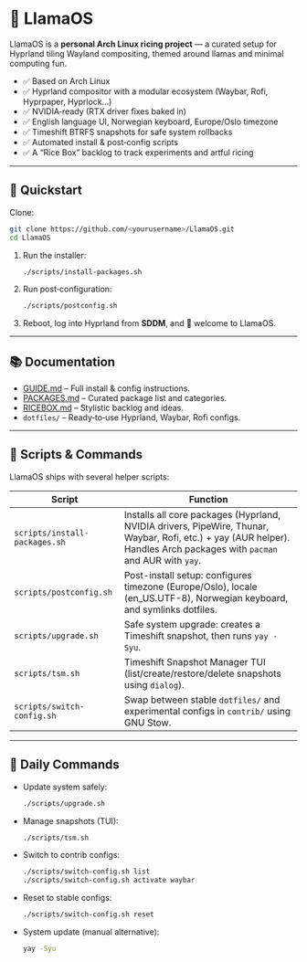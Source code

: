 # 🦙 LlamaOS

LlamaOS is a **personal Arch Linux ricing project** — a curated setup for Hyprland tiling Wayland compositing, themed around llamas and minimal computing fun.

- ✅ Based on Arch Linux
- ✅ Hyprland compositor with a modular ecosystem (Waybar, Rofi, Hyprpaper, Hyprlock…)
- ✅ NVIDIA‑ready (RTX driver fixes baked in)
- ✅ English language UI, Norwegian keyboard, Europe/Oslo timezone
- ✅ Timeshift BTRFS snapshots for safe system rollbacks
- ✅ Automated install & post‑config scripts
- ✅ A “Rice Box” backlog to track experiments and artful ricing

---

## 🚀 Quickstart 

Clone:
```bash
git clone https://github.com/<yourusername>/LlamaOS.git
cd LlamaOS
```

1. Run the installer:
   ```bash
   ./scripts/install-packages.sh
   ```
2. Run post‑configuration:
   ```bash
   ./scripts/postconfig.sh
   ```
3. Reboot, log into Hyprland from **SDDM**, and 🎉 welcome to LlamaOS.

---

## 📚 Documentation
- [GUIDE.md](GUIDE.md) – Full install & config instructions.
- [PACKAGES.md](PACKAGES.md) – Curated package list and categories.
- [RICEBOX.md](RICEBOX.md) – Stylistic backlog and ideas.
- `dotfiles/` – Ready‑to‑use Hyprland, Waybar, Rofi configs.

___

## 🔧 Scripts & Commands

LlamaOS ships with several helper scripts:

| Script | Function |
| ------ | -------- |
| `scripts/install-packages.sh` | Installs all core packages (Hyprland, NVIDIA drivers, PipeWire, Thunar, Waybar, Rofi, etc.) + yay (AUR helper). Handles Arch packages with `pacman` and AUR with `yay`. |
| `scripts/postconfig.sh` | Post-install setup: configures timezone (Europe/Oslo), locale (en_US.UTF-8), Norwegian keyboard, and symlinks dotfiles. |
| `scripts/upgrade.sh` | Safe system upgrade: creates a Timeshift snapshot, then runs `yay -Syu`. |
| `scripts/tsm.sh` | Timeshift Snapshot Manager TUI (list/create/restore/delete snapshots using `dialog`). |
| `scripts/switch-config.sh` | Swap between stable `dotfiles/` and experimental configs in `contrib/` using GNU Stow. |

---

## 📜 Daily Commands

- Update system safely:
  ```bash
  ./scripts/upgrade.sh
  ```
- Manage snapshots (TUI):
  ```bash
  ./scripts/tsm.sh
  ```
- Switch to contrib configs:
  ```bash
  ./scripts/switch-config.sh list
  ./scripts/switch-config.sh activate waybar
  ```
- Reset to stable configs:
  ```bash
  ./scripts/switch-config.sh reset
  ```
- System update (manual alternative):
  ```bash
  yay -Syu
  ```
